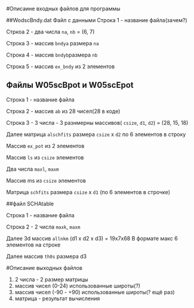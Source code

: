 #Описаине входных файлов для программы

##WodscBndy.dat
Файл с данными
Строка 1 - название файла(зачем?)

Стркоа 2 - два числа `na`, `nb` = (6, 7)

Строка 3 - массив `bndya` размера `na`

Строка 4 - массив `bndyb`размера `nb`

Строка 5 - массив `ex_bndy` из 2 элементов



## Файлы W05scBpot и W05scEpot
Строка 1 - название файла

Строка 2 - массив `ab` из 28 чисел(28 в коде)

Строка 3 - 3 числа - 3 разнмерны массивов( `csize`, `d1`, `d2`) = (28, 15, 18)

Далее матрица `alschfits` размера `csize` x `d2` по 6 элементов в строку 

Массив `ex_pot` из 2 элементов

Массив `ls` из `csize` элементов

Два числа `maxl`, `maxm`

Массив ms из `csize` элементов

Матрица `schfits` размера `csize` x `d1` (по 6 элементов в строчке)

##файл SCHAtable

Строка 1 - название файла

Строка 2 - 2 числа `maxk`, `maxm` 

Далее 3d массив `allnkm` (d1 x d2 x d3) = 19x7x68 В формате макс 6 элементов на строке 

Далее массив `th0s` размера d3 


#Описание выходных файлов
1) 2 числа - 2 размер матрицы
2) массив чисел (0-24) использованные широты(?)
3) массив чисел (-90 - +90) использованные широты(? ещё раз)
4) матрица - результат вычисления